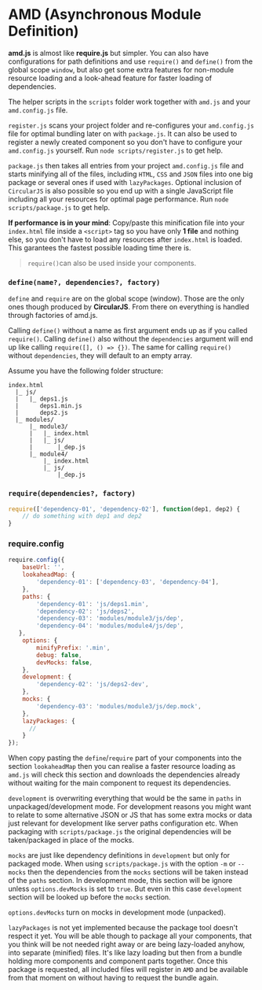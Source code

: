 
# AMD (Asynchronous Module Definition)

**amd.js** is almost like **require.js** but simpler. You can also have configurations for path definitions and use `require()` and `define()` from the global scope `window`, but also get some extra features for non-module resource loading and a look-ahead feature for faster loading of dependencies.

The helper scripts in the `scripts` folder work together with `amd.js` and your `amd.config.js` file.

`register.js` scans your project folder and re-configures your `amd.config.js` file for optimal bundling later on with `package.js`. It can also be used to register a newly created component so you don't have to configure your `amd.config.js` yourself. Run `node scripts/register.js` to get help.

`package.js` then takes all entries from your project `amd.config.js` file and starts minifying all of the files, including `HTML`, `CSS` and `JSON` files into one big package or several ones if used with `lazyPackages`. Optional inclusion of `CircularJS` is also possible so you end up with a single JavaScript file including all your resources for optimal page performance. Run `node scripts/package.js` to get help.

**If performance is in your mind**: Copy/paste this minification file into your `index.html` file inside a `<script>` tag so you have only **1 file** and nothing else, so you don't have to load any resources after `index.html` is loaded. This garantees the fastest possible loading time there is.

>`require()`can also be used inside your components.

### `define(name?, dependencies?, factory)`

`define` and `require` are on the global scope (window). Those are the only ones though produced by **CircularJS**. From there on everything is handled through factories of amd.js.

Calling `define()` without a name as first argument ends up as if you called `require()`. Calling  `define()` also without the `dependencies` argument will end up like calling `require([], () => {})`. The same for calling `require()` without `dependencies`, they will default to an empty array.

Assume you have the following folder structure:

```
index.html
  |_ js/
  |   |_ deps1.js
  |      deps1.min.js
  |      deps2.js
  |_ modules/
      |_ module3/
      |   |_ index.html
      |   |_ js/
      |       |_dep.js
      |_ module4/
          |_ index.html
          |_ js/
              |_dep.js
```

### `require(dependencies?, factory)`

```js
require(['dependency-01', 'dependency-02'], function(dep1, dep2) {
    // do something with dep1 and dep2
}
```

### require.config

```js
require.config({
    baseUrl: '',
    lookaheadMap: {
        'dependency-01': ['dependency-03', 'dependency-04'],
    },
    paths: {
        'dependency-01': 'js/deps1.min',
        'dependency-02': 'js/deps2',
        'dependency-03': 'modules/module3/js/dep',
        'dependency-04': 'modules/module4/js/dep',
   },
    options: {
        minifyPrefix: '.min',
        debug: false,
        devMocks: false,
    },
    development: {
        'dependency-02': 'js/deps2-dev',
    },
    mocks: {
        'dependency-03': 'modules/module3/js/dep.mock',
    },
    lazyPackages: {
      //
    }
});
```

When copy pasting the `define`/`require` part of your components into the section `lookaheadMap` then you can realise a faster resource loading as `amd.js` will check this section and downloads the dependencies already without waiting for the main component to request its dependencies.

`development` is overwriting everything that would be the same in `paths` in unpackaged/development mode. For development reasons you might want to relate to some alternative JSON or JS that has some extra mocks or data just relevant for development like server paths configuration etc. When packaging with `scripts/package.js` the original dependencies will be taken/packaged in place of the mocks.

`mocks` are just like dependency definitions in `development` but only for packaged mode. When using `scripts/package.js` with the option `-m` or `--mocks` then the dependencies from the `mocks` sections will be taken instead of the `paths` section. In development mode, this section will be ignore unless `options.devMocks` is set to `true`. But even in this case `development` section will be looked up before the `mocks` section.

`options.devMocks` turn on mocks in development mode (unpacked).

`lazyPackages` is not yet implemented because the package tool doesn't respect it yet. You will be able though to package all your components, that you think will be not needed right away or are being lazy-loaded anyhow, into separate (minified) files. It's like lazy loading but then from a bundle holding more components and component parts together. Once this package is requested, all included files will register in `AMD` and be available from that moment on without having to request the bundle again.
